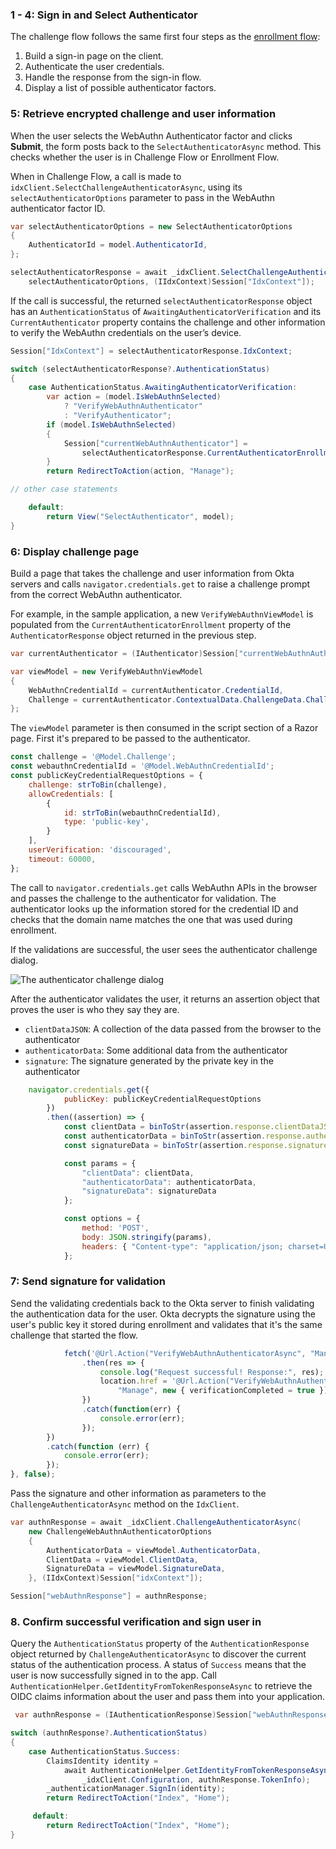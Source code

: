 ### 1 - 4: Sign in and Select Authenticator

The challenge flow follows the same first four steps as the [enrollment flow](/docs/guides/authenticators-web-authn/aspnet/main/#integrate-sdk-for-authenticator-enrollment):

1. Build a sign-in page on the client.
2. Authenticate the user credentials.
3. Handle the response from the sign-in flow.
4. Display a list of possible authenticator factors.

### 5: Retrieve encrypted challenge and user information

When the user selects the WebAuthn Authenticator factor and clicks **Submit**, the form posts back to the `SelectAuthenticatorAsync` method. This checks whether the user is in Challenge Flow or Enrollment Flow.

When in Challenge Flow, a call is made to `idxClient.SelectChallengeAuthenticatorAsync`, using its `selectAuthenticatorOptions` parameter to pass in the WebAuthn authenticator factor ID.

```csharp
var selectAuthenticatorOptions = new SelectAuthenticatorOptions
{
    AuthenticatorId = model.AuthenticatorId,
};

selectAuthenticatorResponse = await _idxClient.SelectChallengeAuthenticatorAsync(
    selectAuthenticatorOptions, (IIdxContext)Session["IdxContext"]);
```

If the call is successful, the returned `selectAuthenticatorResponse` object has an `AuthenticationStatus` of `AwaitingAuthenticatorVerification` and its `CurrentAuthenticator` property contains the challenge and other information to verify the WebAuthn credentials on the user’s device.

```csharp
Session["IdxContext"] = selectAuthenticatorResponse.IdxContext;

switch (selectAuthenticatorResponse?.AuthenticationStatus)
{
    case AuthenticationStatus.AwaitingAuthenticatorVerification:
        var action = (model.IsWebAuthnSelected)
            ? "VerifyWebAuthnAuthenticator"
            : "VerifyAuthenticator";
        if (model.IsWebAuthnSelected)
        {
            Session["currentWebAuthnAuthenticator"] =
                selectAuthenticatorResponse.CurrentAuthenticatorEnrollment;
        }
        return RedirectToAction(action, "Manage");

// other case statements

    default:
        return View("SelectAuthenticator", model);
}
```

### 6: Display challenge page

Build a page that takes the challenge and user information from Okta servers and calls `navigator.credentials.get` to raise a challenge prompt from the correct WebAuthn authenticator.

For example, in the sample application, a new `VerifyWebAuthnViewModel` is populated from the `CurrentAuthenticatorEnrollment` property of the `AuthenticatorResponse` object returned in the previous step.

```csharp
var currentAuthenticator = (IAuthenticator)Session["currentWebAuthnAuthenticator"];

var viewModel = new VerifyWebAuthnViewModel
{
    WebAuthnCredentialId = currentAuthenticator.CredentialId,
    Challenge = currentAuthenticator.ContextualData.ChallengeData.Challenge,
};
```

The `viewModel` parameter is then consumed in the script section of a Razor page. First it's prepared to be passed to the authenticator.

```js
const challenge = '@Model.Challenge';
const webauthnCredentialId = '@Model.WebAuthnCredentialId';
const publicKeyCredentialRequestOptions = {
    challenge: strToBin(challenge),
    allowCredentials: [
        {
            id: strToBin(webauthnCredentialId),
            type: 'public-key',
        }
    ],
    userVerification: 'discouraged',
    timeout: 60000,
};
```

The call to `navigator.credentials.get` calls WebAuthn APIs in the browser and passes the challenge to the authenticator for validation. The authenticator looks up the information stored for the credential ID and checks that the domain name matches the one that was used during enrollment.

If the validations are successful, the user sees the authenticator challenge dialog.

![The authenticator challenge dialog](/img/authenticators/dotnet-Authenticators-WebAuthn-Challenge_Prompt.png)

After the authenticator validates the user, it returns an assertion object that proves the user is who they say they are.

* `clientDataJSON`: A collection of the data passed from the browser to the authenticator
* `authenticatorData`: Some additional data from the authenticator
* `signature`: The signature generated by the private key in the authenticator

```js
    navigator.credentials.get({
            publicKey: publicKeyCredentialRequestOptions
        })
        .then((assertion) => {
            const clientData = binToStr(assertion.response.clientDataJSON);
            const authenticatorData = binToStr(assertion.response.authenticatorData);
            const signatureData = binToStr(assertion.response.signature);

            const params = {
                "clientData": clientData,
                "authenticatorData": authenticatorData,
                "signatureData": signatureData
            };

            const options = {
                method: 'POST',
                body: JSON.stringify(params),
                headers: { "Content-type": "application/json; charset=UTF-8" }
            };
```

### 7: Send signature for validation

Send the validating credentials back to the Okta server to finish validating the authentication data for the user. Okta decrypts the signature using the user's public key it stored during enrollment and validates that it's the same challenge that started the flow.

```js
            fetch('@Url.Action("VerifyWebAuthnAuthenticatorAsync", "Manage")', options)
                .then(res => {
                    console.log("Request successful! Response:", res);
                    location.href = '@Url.Action("VerifyWebAuthnAuthenticator",
                        "Manage", new { verificationCompleted = true })';
                })
                .catch(function(err) {
                    console.error(err);
                });
        })
        .catch(function (err) {
            console.error(err);
        });
}, false);
```

Pass the signature and other information as parameters to the `ChallengeAuthenticatorAsync` method on the `IdxClient`.

```csharp
var authnResponse = await _idxClient.ChallengeAuthenticatorAsync(
    new ChallengeWebAuthnAuthenticatorOptions
    {
        AuthenticatorData = viewModel.AuthenticatorData,
        ClientData = viewModel.ClientData,
        SignatureData = viewModel.SignatureData,
    }, (IIdxContext)Session["idxContext"]);

Session["webAuthnResponse"] = authnResponse;
```

### 8. Confirm successful verification and sign user in

Query the `AuthenticationStatus` property of the `AuthenticationResponse` object returned by `ChallengeAuthenticatorAsync` to discover the current status of the authentication process. A status of `Success` means that the user is now successfully signed in to the app. Call `AuthenticationHelper.GetIdentityFromTokenResponseAsync` to retrieve the OIDC claims information about the user and pass them into your application.

```csharp
 var authnResponse = (IAuthenticationResponse)Session["webAuthnResponse"];

switch (authnResponse?.AuthenticationStatus)
{
    case AuthenticationStatus.Success:
        ClaimsIdentity identity =
            await AuthenticationHelper.GetIdentityFromTokenResponseAsync(
                _idxClient.Configuration, authnResponse.TokenInfo);
        _authenticationManager.SignIn(identity);
        return RedirectToAction("Index", "Home");

     default:
        return RedirectToAction("Index", "Home");
}
```
